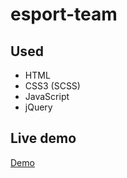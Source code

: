 # esport-team

## Used
- HTML
- CSS3 (SCSS)
- JavaScript
- jQuery

## Live demo
[Demo](https://michaldolata.github.io/esport-team/)
